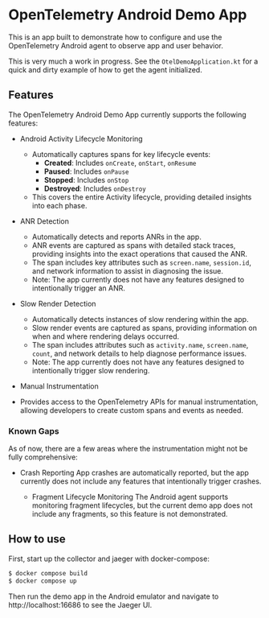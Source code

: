 
# OpenTelemetry Android Demo App

This is an app built to demonstrate how to configure and use the OpenTelemetry Android agent
to observe app and user behavior.

This is very much a work in progress. See the `OtelDemoApplication.kt` for 
a quick and dirty example of how to get the agent initialized.

## Features

The OpenTelemetry Android Demo App currently supports the following features:

[//]: # (Are those too long/the info too basic? Should it be saying that its automatic?)
* Android Activity Lifecycle Monitoring
  - Automatically captures spans for key lifecycle events:
    - **Created**: Includes `onCreate`, `onStart`, `onResume`
    - **Paused**: Includes `onPause`
    - **Stopped**: Includes `onStop`
    - **Destroyed**: Includes `onDestroy`
  - This covers the entire Activity lifecycle, providing detailed insights into each phase.

* ANR Detection
  - Automatically detects and reports ANRs in the app.
  - ANR events are captured as spans with detailed stack traces, providing insights into the exact operations that caused the ANR.
  - The span includes key attributes such as `screen.name`, `session.id`, and network information to assist in diagnosing the issue.
  - Note: The app currently does not have any features designed to intentionally trigger an ANR.

* Slow Render Detection
  - Automatically detects instances of slow rendering within the app.
  - Slow render events are captured as spans, providing information on when and where rendering delays occurred.
  - The span includes attributes such as `activity.name`, `screen.name`, `count`, and network details to help diagnose performance issues.
  - Note: The app currently does not have any features designed to intentionally trigger slow rendering.

* Manual Instrumentation
- Provides access to the OpenTelemetry APIs for manual instrumentation, allowing developers to create custom spans and events as needed.

### Known Gaps
As of now, there are a few areas where the instrumentation might not be fully comprehensive:

* Crash Reporting
App crashes are automatically reported, but the app currently does not include any features that intentionally trigger crashes.

  * Fragment Lifecycle Monitoring 
The Android agent supports monitoring fragment lifecycles, but the current demo app does not include any fragments, so this feature is not demonstrated.

    
## How to use

First, start up the collector and jaeger with docker-compose:

```bash
$ docker compose build
$ docker compose up
```

Then run the demo app in the Android emulator and navigate to http://localhost:16686
to see the Jaeger UI.
